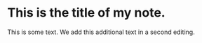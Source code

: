# This is the title of my **note**.

This is some text.
We add this additional text in a second editing.


